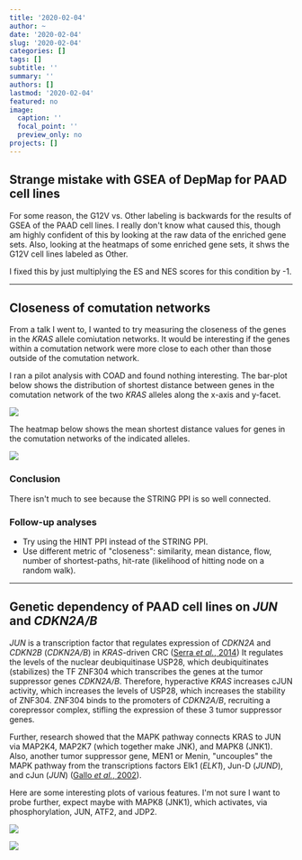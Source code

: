 ```yaml
---
title: '2020-02-04'
author: ~
date: '2020-02-04'
slug: '2020-02-04'
categories: []
tags: []
subtitle: ''
summary: ''
authors: []
lastmod: '2020-02-04'
featured: no
image:
  caption: ''
  focal_point: ''
  preview_only: no
projects: []
---
```


## Strange mistake with GSEA of DepMap for PAAD cell lines

For some reason, the G12V vs. Other labeling is backwards for the results of GSEA of the PAAD cell lines.
I really don't know what caused this, though am highly confident of this by looking at the raw data of the enriched gene sets.
Also, looking at the heatmaps of some enriched gene sets, it shws the G12V cell lines labeled as Other.

I fixed this by just multiplying the ES and NES scores for this condition by -1.

---

## Closeness of comutation networks

From a talk I went to, I wanted to try measuring the closeness of the genes in the *KRAS* allele comiutation networks.
It would be interesting if the genes within a comutation network were more close to each other than those outside of the comutation network.

I ran a pilot analysis with COAD and found nothing interesting.
The bar-plot below shows the distribution of shortest distance between genes in the comutation network of the two *KRAS* alleles along the x-axis and y-facet.

![](/img/graphs/90_15_comutation-network_withingroup-ppi-closeness/closeness_violins_COAD.svg)

The heatmap below shows the mean shortest distance values for genes in the comutation networks of the indicated alleles.

![](/img/graphs/90_15_comutation-network_withingroup-ppi-closeness/closeness_heatmap_COAD.svg)

### Conclusion

There isn't much to see because the STRING PPI is so well connected.

### Follow-up analyses

* Try using the HINT PPI instead of the STRING PPI.
* Use different metric of "closeness": similarity, mean distance, flow, number of shortest-paths, hit-rate (likelihood of hitting node on a random walk).

---

## Genetic dependency of PAAD cell lines on *JUN* and *CDKN2A/B*

*JUN* is a transcription factor that regulates expression of *CDKN2A* and *CDKN2B* (*CDKN2A/B*) in *KRAS*-driven CRC ([Serra *et al.*, 2014](https://pubmed.ncbi.nlm.nih.gov/24623306-a-kras-directed-transcriptional-silencing-pathway-that-mediates-the-cpg-island-methylator-phenotype/?from_single_result=A+KRAS-directed+transcriptional+silencing+pathway+that+mediates+the+CpG+island+methylator+phenotype.))
It regulates the levels of the nuclear deubiquitinase USP28, which deubiquitinates (stabilizes) the TF ZNF304 which transcribes the genes at the tumor suppressor genes *CDKN2A/B*.
Therefore, hyperactive *KRAS* increases cJUN activity, which increases the levels of USP28, which increases the stability of ZNF304.
ZNF304 binds to the promoters of *CDKN2A/B*, recruiting a corepressor complex, stifling the expression of these 3 tumor suppressor genes.

Further, research showed that the MAPK pathway connects KRAS to JUN via MAP2K4, MAP2K7 (which together make JNK), and MAPK8 (JNK1).
Also, another tumor suppressor gene, MEN1 or Menin, "uncouples" the MAPK pathway from the transcriptions factors Elk1 (*ELK1*), Jun-D (*JUND*), and cJun (*JUN*) ([Gallo *et al.*, 2002](https://pubmed.ncbi.nlm.nih.gov/12226747-menin-uncouples-elk-1-jund-and-c-jun-phosphorylation-from-map-kinase-activation/)).

Here are some interesting plots of various features.
I'm not sure I want to probe further, expect maybe with MAPK8 (JNK1), which activates, via phosphorylation, JUN, ATF2, and JDP2.

![](/img/graphs/90_25_paad_depmap_jun-cdkn2a-G12V/geneeffect_rnaexpr_scatter.svg)

![](/img/graphs/90_25_paad_depmap_jun-cdkn2a-G12V/geneeffect_boxplots.svg)


